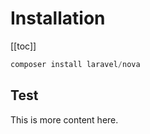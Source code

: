 # Installation

[[toc]]

```php
composer install laravel/nova
```

## Test

This is more content here.
